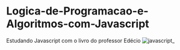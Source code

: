 # Logica-de-Programacao-e-Algoritmos-com-Javascript
Estudando Javascript com o livro do professor Edécio
![javascript_](https://github.com/user-attachments/assets/10de50cc-ca2a-489e-825a-25fc358d5e4a)
